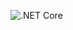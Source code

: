![.NET Core](https://github.com/mareklesko/ConverterService/workflows/.NET%20Core/badge.svg?branch=master)
